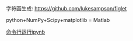 字符画生成: https://github.com/lukesampson/figlet

python+NumPy+Scipy+matplotlib = Matlab

[命令行运行ipynb](https://stackoverflow.com/questions/35545402/how-to-run-an-ipynb-jupyter-notebook-from-terminal)













































































































